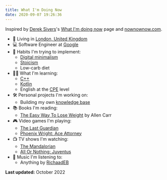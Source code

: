```yaml
---
title: What I'm Doing Now
date: 2020-09-07 19:26:36
---
```


Inspired by [Derek Sivers](https://sive.rs/)'s [What I'm doing now](https://sive.rs/now) page and [nownownow.com](https://nownownow.com/about).

- 🏡 Living in [London, United Kingdom](https://goo.gl/maps/Ve4r3ua7dpGJGpCS7)
- 💻 Software Engineer at [Google](https://about.google/)
- 🌱 Habits I'm trying to implement:
  - [Digital minimalism](https://www.calnewport.com/books/digital-minimalism/)
  - [Stoicism](https://dailystoic.com/)
  - Low-carb diet
- 👨‍🎓 What I'm learning:
  - [C++](https://www.cplusplus.com/)
  - [Kotlin](https://kotlinlang.org/)
  - English at the [CPE](https://www.cambridgeenglish.org/exams-and-tests/proficiency/) level
- 🛠️ Personal projects I'm working on:
  - Building my own [knowledge base](https://cianciustyles.gitbook.io/everything-i-know/)
- 📚 Books I'm reading:
  - [The Easy Way To Lose Weight](https://www.amazon.co.uk/Easy-Weight-Allen-Carrs-Easyway/dp/1784044954) by Allen Carr
- 🎮 Video games I'm playing:
  - [The Last Guardian](https://www.playstation.com/en-gb/games/the-last-guardian/)
  - [Phoenix Wright: Ace Attorney](https://www.ace-attorney.com/)
- 📺 TV shows I'm watching:
  - [The Mandalorian](https://www.imdb.com/title/tt8111088)
  - [All Or Nothing: Juventus](https://www.imdb.com/title/tt14113324)
- 🎵 Music I'm listening to:
  - Anything by [RichaadEB](https://www.youtube.com/channel/UCPM1bCbT-dVAHAEIpUUpVLQ)

**Last updated:** October 2022
